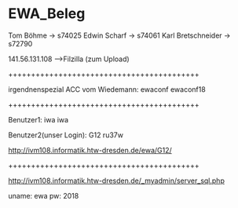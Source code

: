 # EWA_Beleg

Tom Böhme 		      -> s74025
Edwin Scharf 		    -> s74061
Karl Bretschneider 	-> s72790

141.56.131.108 -->Filzilla (zum Upload)

++++++++++++++++++++++++++++++++++++++++++

irgendnenspezial ACC vom Wiedemann:
ewaconf
ewaconf18

++++++++++++++++++++++++++++++++++++++++++

Benutzer1:
iwa
iwa

Benutzer2(unser Login):
G12
ru37w

http://ivm108.informatik.htw-dresden.de/ewa/G12/

++++++++++++++++++++++++++++++++++++++++++

http://ivm108.informatik.htw-dresden.de/_myadmin/server_sql.php

uname: ewa
pw: 2018
